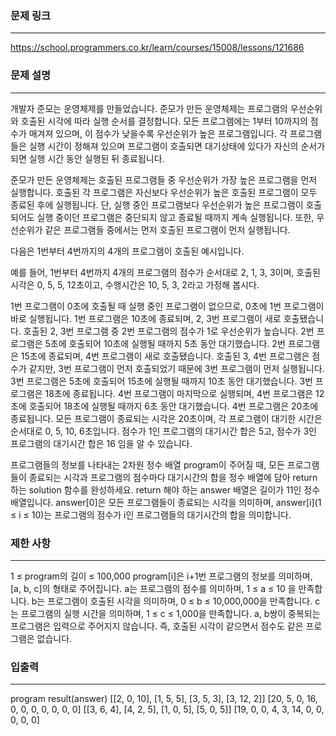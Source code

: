 ### 문제 링크

---

https://school.programmers.co.kr/learn/courses/15008/lessons/121686

### 문제 설명

---

개발자 준모는 운영체제를 만들었습니다. 준모가 만든 운영체제는 프로그램의 우선순위와 호출된 시각에 따라 실행 순서를 결정합니다. 모든 프로그램에는 1부터 10까지의 점수가 매겨져 있으며, 이 점수가 낮을수록 우선순위가 높은 프로그램입니다. 각 프로그램들은 실행 시간이 정해져 있으며 프로그램이 호출되면 대기상태에 있다가 자신의 순서가 되면 실행 시간 동안 실행된 뒤 종료됩니다.

준모가 만든 운영체제는 호출된 프로그램들 중 우선순위가 가장 높은 프로그램을 먼저 실행합니다. 호출된 각 프로그램은 자신보다 우선순위가 높은 호출된 프로그램이 모두 종료된 후에 실행됩니다. 단, 실행 중인 프로그램보다 우선순위가 높은 프로그램이 호출되어도 실행 중이던 프로그램은 중단되지 않고 종료될 때까지 계속 실행됩니다. 또한, 우선순위가 같은 프로그램들 중에서는 먼저 호출된 프로그램이 먼저 실행됩니다.

다음은 1번부터 4번까지의 4개의 프로그램이 호출된 예시입니다.

예를 들어, 1번부터 4번까지 4개의 프로그램의 점수가 순서대로 2, 1, 3, 3이며, 호출된 시각은 0, 5, 5, 12초이고, 수행시간은 10, 5, 3, 2라고 가정해 봅시다.

1번 프로그램이 0초에 호출될 때 실행 중인 프로그램이 없으므로, 0초에 1번 프로그램이 바로 실행됩니다. 1번 프로그램은 10초에 종료되며, 2, 3번 프로그램이 새로 호출됐습니다.
호출된 2, 3번 프로그램 중 2번 프로그램의 점수가 1로 우선순위가 높습니다. 2번 프로그램은 5초에 호출되어 10초에 실행될 때까지 5초 동안 대기했습니다. 2번 프로그램은 15초에 종료되며, 4번 프로그램이 새로 호출됐습니다.
호출된 3, 4번 프로그램은 점수가 같지만, 3번 프로그램이 먼저 호출되었기 때문에 3번 프로그램이 먼저 실행됩니다. 3번 프로그램은 5초에 호출되어 15초에 실행될 때까지 10초 동안 대기했습니다. 3번 프로그램은 18초에 종료됩니다.
4번 프로그램이 마지막으로 실행되며, 4번 프로그램은 12초에 호출되어 18초에 실행될 때까지 6초 동안 대기했습니다. 4번 프로그램은 20초에 종료됩니다.
모든 프로그램이 종료되는 시각은 20초이며, 각 프로그램이 대기한 시간은 순서대로 0, 5, 10, 6초입니다. 점수가 1인 프로그램의 대기시간 합은 5고, 점수가 3인 프로그램의 대기시간 합은 16 임을 알 수 있습니다.

프로그램들의 정보를 나타내는 2차원 정수 배열 program이 주어질 때, 모든 프로그램들이 종료되는 시각과 프로그램의 점수마다 대기시간의 합을 정수 배열에 담아 return 하는 solution 함수를 완성하세요. return 해야 하는 answer 배열은 길이가 11인 정수 배열입니다. answer[0]은 모든 프로그램들이 종료되는 시각을 의미하며, answer[i](1 ≤ i ≤ 10)는 프로그램의 점수가 i인 프로그램들의 대기시간의 합을 의미합니다.

### 제한 사항

---

1 ≤ program의 길이 ≤ 100,000
program[i]은 i+1번 프로그램의 정보를 의미하며, [a, b, c]의 형태로 주어집니다.
a는 프로그램의 점수를 의미하며, 1 ≤ a ≤ 10 을 만족합니다.
b는 프로그램이 호출된 시각을 의미하며, 0 ≤ b ≤ 10,000,000을 만족합니다.
c는 프로그램의 실행 시간을 의미하며, 1 ≤ c ≤ 1,000을 만족합니다.
a, b쌍이 중복되는 프로그램은 입력으로 주어지지 않습니다. 즉, 호출된 시각이 같으면서 점수도 같은 프로그램은 없습니다.

### 입출력

---

program result(answer)
[[2, 0, 10], [1, 5, 5], [3, 5, 3], [3, 12, 2]] [20, 5, 0, 16, 0, 0, 0, 0, 0, 0, 0]
[[3, 6, 4], [4, 2, 5], [1, 0, 5], [5, 0, 5]] [19, 0, 0, 4, 3, 14, 0, 0, 0, 0, 0]
